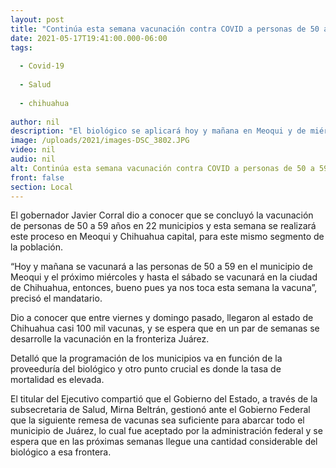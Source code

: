 ```yaml
---
layout: post
title: "Continúa esta semana vacunación contra COVID a personas de 50 a 59 años"
date: 2021-05-17T19:41:00.000-06:00
tags:
  
  - Covid-19
  
  - Salud
  
  - chihuahua
  
author: nil
description: "El biológico se aplicará hoy y mañana en Meoqui y de miércoles a sábado en Chihuahua; llegan a la entidad casi 100 mil vacunas para su aplicación en estos dos municipios: Gobernador "
image: /uploads/2021/images-DSC_3802.JPG
video: nil
audio: nil
alt: Continúa esta semana vacunación contra COVID a personas de 50 a 59 años
front: false
section: Local
---
```


El gobernador Javier Corral dio a conocer que se concluyó la vacunación de personas de 50 a 59 años en 22 municipios y esta semana se realizará este proceso en Meoqui y Chihuahua capital, para este mismo segmento de la población.

 “Hoy y mañana se vacunará a las personas de 50 a 59 en el municipio de Meoqui y el próximo miércoles y hasta el sábado se vacunará en la ciudad de Chihuahua, entonces, bueno pues ya nos toca esta semana la vacuna”, precisó el mandatario.

Dio a conocer que entre viernes y domingo pasado, llegaron al estado de Chihuahua casi 100 mil vacunas, y se espera que en un par de semanas se desarrolle la vacunación en la fronteriza Juárez.

Detalló que la programación de los municipios va en función de la proveeduría del biológico y otro punto crucial es donde la tasa de mortalidad es elevada.

El titular del Ejecutivo compartió que el Gobierno del Estado, a través de la subsecretaria de Salud, Mirna Beltrán, gestionó ante el Gobierno Federal que la siguiente remesa de vacunas sea suficiente para abarcar todo el municipio de Juárez, lo cual fue aceptado por la administración federal y se espera que en las próximas semanas llegue una cantidad considerable del biológico a esa frontera.